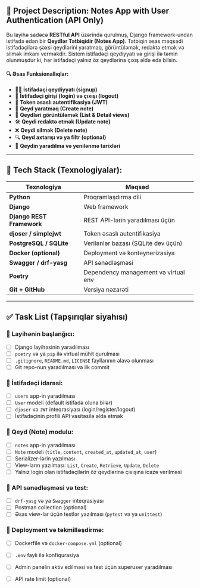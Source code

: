 

## 📌 **Project Description: Notes App with User Authentication (API Only)**

Bu layihə sadəcə **RESTful API** üzərində qurulmuş, Django framework-undan istifadə edən bir **Qeydlər Tətbiqidir (Notes App)**. Tətbiqin əsas məqsədi istifadəçilərə şəxsi qeydlərini yaratmaq, görüntüləmək, redaktə etmək və silmək imkanı verməkdir. Sistem istifadəçi qeydiyyatı və girişi ilə təmin olunmuşdur ki, hər istifadəçi yalnız öz qeydlərinə çıxış əldə edə bilsin.

#### 🔍 Əsas Funksionallıqlar:

* 🧑‍💼 **İstifadəçi qeydiyyatı (signup)**
* 🔐 **İstifadəçi girişi (login) və çıxışı (logout)**
* 🔑 **Token əsaslı autentifikasiya (JWT)**
* 📝 **Qeyd yaratmaq (Create note)**
* 📖 **Qeydləri görüntüləmək (List & Detail views)**
* 🛠 **Qeydi redaktə etmək (Update note)**
* ❌ **Qeydi silmək (Delete note)**
* 🔍 **Qeyd axtarışı və ya filtr (optional)**
* 📅 **Qeydin yaradılma və yenilənmə tarixləri**

---

## 🧰 Tech Stack (Texnologiyalar):

| Texnologiya               | Məqsəd                               |
| ------------------------- | ------------------------------------ |
| **Python**                | Proqramlaşdırma dili                 |
| **Django**                | Web framework                        |
| **Django REST Framework** | REST API-lərin yaradılması üçün      |
| **djoser / simplejwt**    | Token əsaslı autentifikasiya         |
| **PostgreSQL / SQLite**   | Verilənlər bazası (SQLite dev üçün)  |
| **Docker (optional)**     | Deployment və konteynerizasiya       |
| **Swagger / drf-yasg**    | API sənədləşməsi                     |
| **Poetry**                | Dependency management və virtual env |
| **Git + GitHub**          | Versiya nəzarəti                     |

---

## ✅ Task List (Tapşırıqlar siyahısı)

### 🔹 Layihənin başlanğıcı:

* [ ] Django layihəsinin yaradılması
* [ ] `poetry` və ya `pip` ilə virtual mühit qurulması
* [ ] `.gitignore`, `README.md`, `LICENSE` fayllarının əlavə olunması
* [ ] Git repo-nun yaradılması və ilk commit

### 🔹 İstifadəçi idarəsi:

* [ ] `users` app-in yaradılması
* [ ] `User` modeli (default istifadə oluna bilər)
* [ ] `djoser` və `JWT` inteqrasiyası (login/register/logout)
* [ ] İstifadəçinin profili API vasitəsilə əldə etmək

### 🔹 Qeyd (Note) modulu:

* [ ] `notes` app-in yaradılması
* [ ] `Note` modeli (`title`, `content`, `created_at`, `updated_at`, `user`)
* [ ] Serializer-lərin yazılması
* [ ] View-ların yazılması: `List`, `Create`, `Retrieve`, `Update`, `Delete`
* [ ] Yalnız login olan istifadəçilərin öz qeydlərinə çıxışına icazə verilməsi

### 🔹 API sənədləşməsi və test:

* [ ] `drf-yasg` və ya `Swagger` inteqrasiyası
* [ ] Postman collection (optional)
* [ ] Əsas view-lar üçün testlər yazılması (`pytest` və ya `unittest`)

### 🔹 Deployment və təkmilləşdirmə:

* [ ] Dockerfile və `docker-compose.yml` (optional)
* [ ] `.env` faylı ilə konfiqurasiya
* [ ] Admin panelin aktiv edilməsi və test üçün superuser yaradılması
* [ ] API rate limit (optional)



